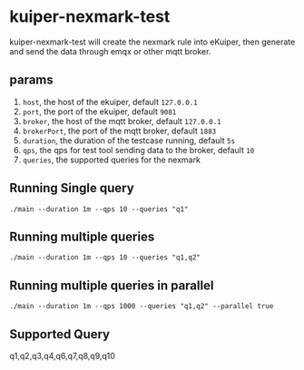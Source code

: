 # kuiper-nexmark-test
 
kuiper-nexmark-test will create the nexmark rule into eKuiper, then generate and send the data through emqx or other mqtt broker.

## params

1. `host`, the host of the ekuiper, default `127.0.0.1`
2. `port`, the port of the ekuiper, default `9081`
3. `broker`, the host of the mqtt broker, default `127.0.0.1`
4. `brokerPort`, the port of the mqtt broker, default `1883`
5. `duration`, the duration of the testcase running, default `5s`
6. `qps`, the qps for test tool sending data to the broker, default `10`
7. `queries`, the supported queries for the nexmark


## Running Single query

```shell
./main --duration 1m --qps 10 --queries "q1"
```

## Running multiple queries

```shell
./main --duration 1m --qps 10 --queries "q1,q2"
```

## Running multiple queries in parallel

```shell
./main --duration 1m --qps 1000 --queries "q1,q2" --parallel true
```

## Supported Query

q1,q2,q3,q4,q6,q7,q8,q9,q10